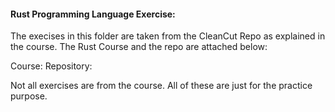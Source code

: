 #### Rust Programming Language Exercise: 

The execises in this folder are taken from the CleanCut Repo as explained in the course. The Rust Course and the repo are attached below:

Course:
Repository:

Not all exercises are from the course. All of these are just for the practice purpose. 